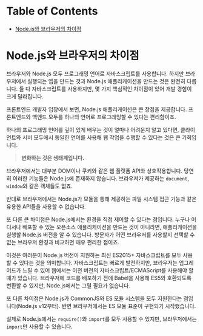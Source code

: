 # Table of Contents

- [Node.js와 브라우저의 차이점](#nodejs와-브라우저의-차이점)

# Node.js와 브라우저의 차이점

브라우저와 Node.js 모두 프로그래밍 언어로 자바스크립트를 사용합니다. 하지만 브라우저에서 실행되는 앱을 만드는 것과 Node.js 애플리케이션을 만드는 것은 완전히 다릅니다. 둘 다 자바스크립트를 사용하지만, 몇 가지 핵심적인 차이점이 있어 개발 경험이 크게 달라집니다.

프론트엔드 개발자 입장에서 보면, Node.js 애플리케이션은 큰 장점을 제공합니다. 프론트엔드와 백엔드 모두를 하나의 언어로 프로그래밍할 수 있다는 편리함이죠. 

하나의 프로그래밍 언어를 깊이 있게 배우는 것이 얼마나 어려운지 알고 있다면, 클라이언트와 서버 모두에서 동일한 언어를 사용해 웹 작업을 수행할 수 있다는 것은 큰 기회입니다.

> **변화하는 것은 생태계입니다.**

브라우저에서는 대부분 DOM이나 쿠키와 같은 웹 플랫폼 API와 상호작용합니다. 당연히 이러한 기능들은 Node.js에 존재하지 않습니다. 브라우저가 제공하는 `document`, `window`와 같은 객체들도 없죠.

반대로 브라우저에서는 Node.js가 모듈을 통해 제공하는 파일 시스템 접근 기능과 같은 유용한 API들을 사용할 수 없습니다.

또 다른 큰 차이점은 Node.js에서는 환경을 직접 제어할 수 있다는 점입니다. 누구나 어디서나 배포할 수 있는 오픈소스 애플리케이션을 만드는 것이 아니라면, 애플리케이션을 실행할 Node.js 버전을 알 수 있습니다. 방문자가 어떤 브라우저를 사용할지 선택할 수 없는 브라우저 환경과 비교하면 매우 편리한 점이죠.

이것은 여러분이 Node.js 버전이 지원하는 최신 ES2015+ 자바스크립트를 모두 사용할 수 있다는 것을 의미합니다. 자바스크립트는 빠르게 발전하지만, 브라우저는 업그레이드가 느릴 수 있어 웹에서는 이전 버전의 자바스크립트/ECMAScript를 사용해야 할 때가 있습니다. 브라우저에 코드를 배포하기 전에 Babel을 사용해 ES5와 호환되도록 변환할 수 있지만, Node.js에서는 그럴 필요가 없습니다.

또 다른 차이점은 Node.js가 CommonJS와 ES 모듈 시스템을 모두 지원한다는 점입니다(Node.js v12부터). 반면 브라우저에서는 ES 모듈 표준이 구현되기 시작했습니다.

실제로 Node.js에서는 `require()`와 `import`를 모두 사용할 수 있지만, 브라우저에서는 `import`만 사용할 수 있습니다.


